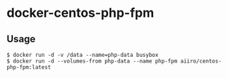 # docker-centos-php-fpm

## Usage
```
$ docker run -d -v /data --name=php-data busybox
$ docker run -d --volumes-from php-data --name php-fpm aiiro/centos-php-fpm:latest
```
